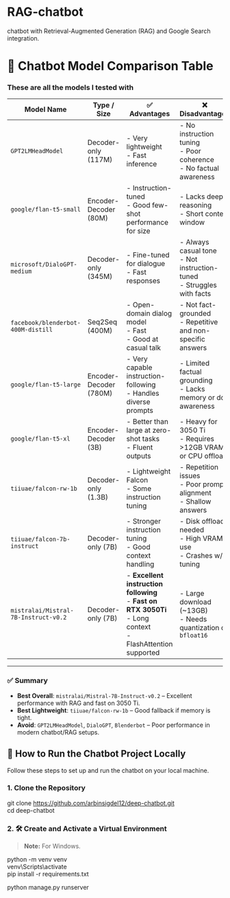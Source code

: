 # RAG-chatbot
chatbot with Retrieval-Augmented Generation (RAG) and Google Search integration.

# 🧠 Chatbot Model Comparison Table
### These are all the models I tested with

| Model Name                          | Type / Size          | ✅ Advantages                                                                 | ❌ Disadvantages                                                            | RAG Suitability | GPU Feasibility |
|-------------------------------------|-----------------------|------------------------------------------------------------------------------|-----------------------------------------------------------------------------|------------------|------------------|
| `GPT2LMHeadModel`                   | Decoder-only (117M)   | - Very lightweight<br>- Fast inference                                       | - No instruction tuning<br>- Poor coherence<br>- No factual awareness      | ❌ Weak           | ✅ Very Easy      |
| `google/flan-t5-small`             | Encoder-Decoder (80M) | - Instruction-tuned<br>- Good few-shot performance for size                 | - Lacks deep reasoning<br>- Short context window                           | ⚠️ Basic          | ✅ Very Easy      |
| `microsoft/DialoGPT-medium`        | Decoder-only (345M)   | - Fine-tuned for dialogue<br>- Fast responses                               | - Always casual tone<br>- Not instruction-tuned<br>- Struggles with facts  | ❌ Weak           | ✅ Easy           |
| `facebook/blenderbot-400M-distill` | Seq2Seq (400M)        | - Open-domain dialog model<br>- Fast<br>- Good at casual talk               | - Not fact-grounded<br>- Repetitive and non-specific answers               | ❌ Weak           | ✅ Easy           |
| `google/flan-t5-large`             | Encoder-Decoder (780M)| - Very capable instruction-following<br>- Handles diverse prompts            | - Limited factual grounding<br>- Lacks memory or doc awareness             | ⚠️ Medium         | ✅ OK (slow)      |
| `google/flan-t5-xl`                | Encoder-Decoder (3B)  | - Better than large at zero-shot tasks<br>- Fluent outputs                  | - Heavy for 3050 Ti<br>- Requires >12GB VRAM or CPU offload                | ⚠️ Medium         | ❌ Challenging    |
| `tiiuae/falcon-rw-1b`              | Decoder-only (1.3B)   | - Lightweight Falcon<br>- Some instruction tuning                           | - Repetition issues<br>- Poor prompt alignment<br>- Shallow answers        | ⚠️ Weak           | ✅ Good           |
| `tiiuae/falcon-7b-instruct`        | Decoder-only (7B)     | - Stronger instruction tuning<br>- Good context handling                     | - Disk offload needed<br>- High VRAM use<br>- Crashes w/o tuning           | ✅ Good           | ⚠️ Hard (offload) |
| `mistralai/Mistral-7B-Instruct-v0.2`| Decoder-only (7B)     | - **Excellent instruction following**<br>- **Fast on RTX 3050Ti**<br>- Long context<br>- FlashAttention supported | - Large download (~13GB)<br>- Needs quantization or `bfloat16`             | ✅ **Best**       | ✅ **Efficient**  |

---

### ✅ Summary

- **Best Overall**: `mistralai/Mistral-7B-Instruct-v0.2` – Excellent performance with RAG and fast on 3050 Ti.
- **Best Lightweight**: `tiiuae/falcon-rw-1b` – Good fallback if memory is tight.
- **Avoid**: `GPT2LMHeadModel`, `DialoGPT`, `Blenderbot` – Poor performance in modern chatbot/RAG setups.

## 🚀 How to Run the Chatbot Project Locally

Follow these steps to set up and run the chatbot on your local machine.

### 1. Clone the Repository
git clone https://github.com/arbinsigdel12/deep-chatbot.git<br>
cd deep-chatbot

### 2. 🛠️ Create and Activate a Virtual Environment
> **Note:** For Windows.

python -m venv venv  
venv\Scripts\activate  
pip install -r requirements.txt  

python manage.py runserver


